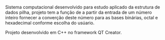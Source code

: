 Sistema computacional desenvolvido para estudo aplicado da estrutura de dados pilha, projeto tem a função de a partir da entrada de um número inteiro fornecer a converção deste número para as bases binárias, octal e hexadecimal conforme escolha do usúario.

Projeto desenvolvido em C++ no framework QT Creator.